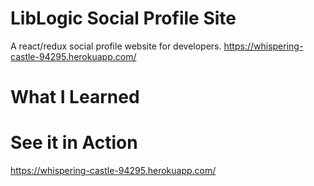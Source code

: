 # LibLogic Social Profile Site
A react/redux social profile website for developers. https://whispering-castle-94295.herokuapp.com/
# What I Learned
# See it in Action
https://whispering-castle-94295.herokuapp.com/
